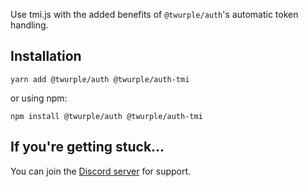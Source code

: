 Use tmi.js with the added benefits of `@twurple/auth`'s automatic token handling.

## Installation

	yarn add @twurple/auth @twurple/auth-tmi

or using npm:

	npm install @twurple/auth @twurple/auth-tmi

## If you're getting stuck...

You can join the [Discord server](https://discord.gg/b9ZqMfz) for support.
